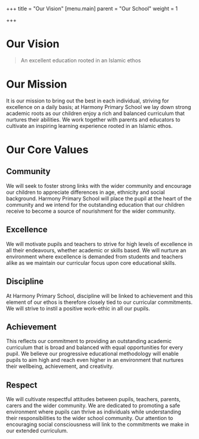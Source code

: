 +++
title = "Our Vision"
[menu.main]
parent = "Our School"
weight = 1

+++
# Our Vision

> An excellent education rooted in an Islamic ethos

# Our Mission
It is our mission to bring out the best in each individual, striving for
excellence on a daily basis; at Harmony Primary School we lay down
strong academic roots as our children enjoy a rich and balanced
curriculum that nurtures their abilities. We work together with parents
and educators to cultivate an inspiring learning experience rooted in an Islamic ethos.

# Our Core Values
## Community
We will seek to foster strong links with the wider community and encourage our children to appreciate differences in age, ethnicity and social background. Harmony Primary School will place the pupil at the heart of the community and we intend for the outstanding education that our children receive to become a source of nourishment for the wider community.

## Excellence
We will motivate pupils and teachers to strive for high levels of excellence in all their endeavours, whether academic or skills based. We will nurture an environment where excellence is demanded from students and teachers alike as we maintain our curricular focus upon core educational skills.

## Discipline
At Harmony Primary School, discipline will be linked to achievement and this element of our ethos is therefore closely tied to our curricular commitments. We will strive to instil a positive work-ethic in all our pupils.

## Achievement
This reflects our commitment to providing an outstanding academic curriculum that is broad and balanced with equal opportunities for every pupil. We believe our progressive educational methodology will enable pupils to aim high and reach even higher in an environment that nurtures their wellbeing, achievement, and creativity.

## Respect
We will cultivate respectful attitudes between pupils, teachers, parents, carers and the wider community. We are dedicated to promoting a safe environment where pupils can thrive as individuals while understanding their responsibilities to the wider school community. Our attention to encouraging social consciousness will link to the commitments we make in our extended curriculum.